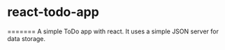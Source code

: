 
# react-todo-app
=======
A simple ToDo app with react. It uses a simple JSON server for data storage.


